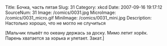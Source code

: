 Title: Бочка, часть пятая 
Slug: 31 
Category: xkcd 
Date: 2007-09-16 19:17:12 
SourceNum: 31 
Image: /comics/0031.jpg 
MicroImage: /comics/0031_micro.gif 
MiniImage: /comics/0031_mini.jpg 
Description: Настолько хорошо, что не могло не случиться 

[Мальчик плывёт по океану держась за доску. Мимо летит хорёк. Парень хватается за хорька и улетает. Закат.]
